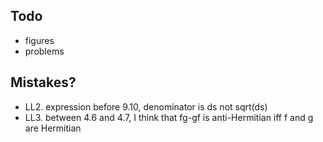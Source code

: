 ## Todo

 - figures
 - problems

## Mistakes?

- LL2. expression before 9.10, denominator is ds not sqrt(ds)
- LL3. between 4.6 and 4.7, I think that fg-gf is anti-Hermitian iff f and g are Hermitian
